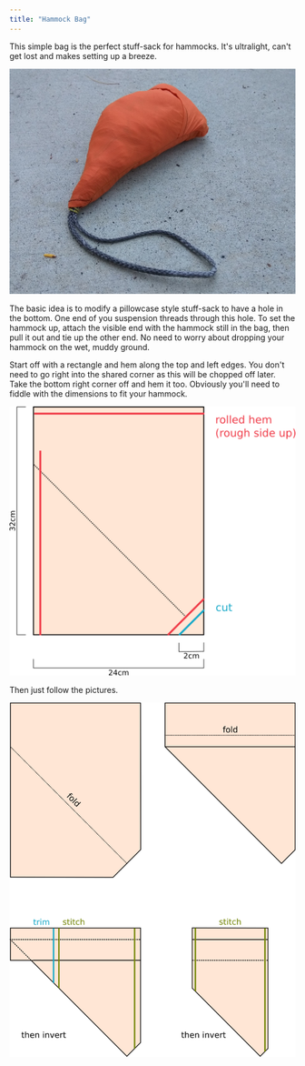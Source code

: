 ```yaml
---
title: "Hammock Bag"
---
```


This simple bag is the perfect stuff-sack for hammocks.
It's ultralight, can't get lost and makes setting up a breeze.

![](bag.jpg)

The basic idea is to modify a pillowcase style stuff-sack to have a hole in the bottom.
One end of you suspension threads through this hole.
To set the hammock up, attach the visible end with the hammock still in the bag, then pull it out and tie up the other end.
No need to worry about dropping your hammock on the wet, muddy ground.

Start off with a rectangle and hem along the top and left edges.
You don't need to go right into the shared corner as this will be chopped off later.
Take the bottom right corner off and hem it too.
Obviously you'll need to fiddle with the dimensions to fit your hammock.

![](pattern.png)

Then just follow the pictures.

![](folds.png)
